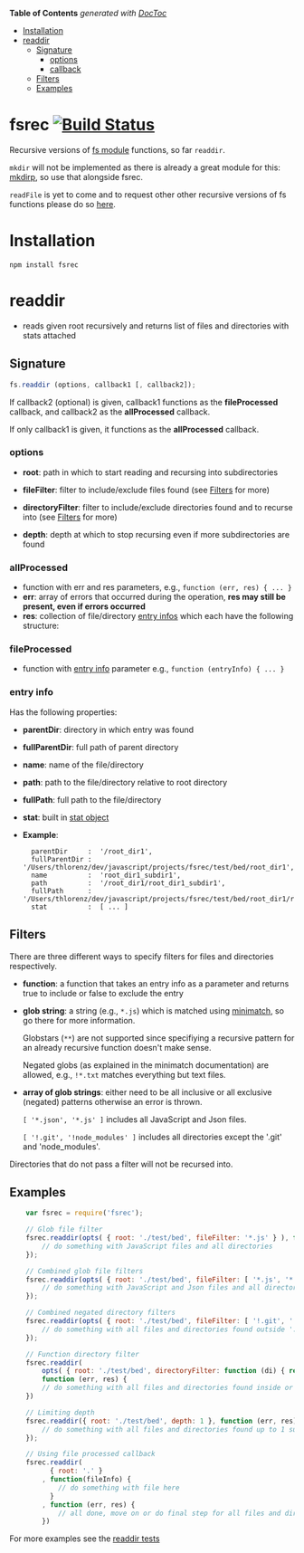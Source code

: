 **Table of Contents**  *generated with [DocToc](http://doctoc.herokuapp.com/)*

- [Installation](#installation)
- [readdir](#readdir)
	- [Signature](#signature)
		- [options](#options)
		- [callback](#callback)
	- [Filters](#filters)
	- [Examples](#examples)

# fsrec [![Build Status](https://secure.travis-ci.org/thlorenz/fsrec.png)](http://travis-ci.org/thlorenz/fsrec)

Recursive versions of [fs module](http://nodejs.org/docs/v0.6.6/api/fs.html) functions, so far `readdir`.

`mkdir` will not be implemented as there is already a great module for this:
[mkdirp](https://github.com/substack/node-mkdirp), so use that alongside fsrec.

`readFile` is yet to come and to request other other recursive versions of fs functions please do so [here](https://github.com/thlorenz/fsrec/issues/new).

# Installation

    npm install fsrec

# readdir

- reads given root recursively and returns list of files and directories with stats attached

## Signature

```javascript
fs.readdir (options, callback1 [, callback2]);
```

If callback2 (optional) is given, callback1 functions as the **fileProcessed** callback, and callback2 as the **allProcessed** callback.

If only callback1 is given, it functions as the **allProcessed** callback.


### options
    
- **root**: path in which to start reading and recursing into subdirectories

- **fileFilter**: filter to include/exclude files found (see [Filters](#filters) for more)

- **directoryFilter**: filter to include/exclude directories found and to recurse into (see [Filters](#filters) for more)

- **depth**: depth at which to stop recursing even if more subdirectories are found

### allProcessed 

- function with err and res parameters, e.g., `function (err, res) { ... }`
- **err**: array of errors that occurred during the operation, **res may still be present, even if errors occurred**
- **res**: collection of file/directory [entry infos](#entry_info) which each have the following structure:

### fileProcessed

- function with [entry info](#entry_info) parameter e.g., `function (entryInfo) { ... }`

### entry info

Has the following properties:

- **parentDir**: directory in which entry was found
- **fullParentDir**: full path of parent directory
- **name**: name of the file/directory
- **path**: path to the file/directory relative to root directory
- **fullPath**: full path to the file/directory
- **stat**: built in [stat object](http://nodejs.org/docs/v0.4.9/api/fs.html#fs.Stats)
- **Example**:
            
        parentDir     :  '/root_dir1',
        fullParentDir :  '/Users/thlorenz/dev/javascript/projects/fsrec/test/bed/root_dir1',
        name          :  'root_dir1_subdir1',
        path          :  '/root_dir1/root_dir1_subdir1',
        fullPath      :  '/Users/thlorenz/dev/javascript/projects/fsrec/test/bed/root_dir1/root_dir1_subdir1',
        stat          :  [ ... ]
                    
## Filters
    
There are three different ways to specify filters for files and directories respectively. 

- **function**: a function that takes an entry info as a parameter and returns true to include or false to exclude the entry

- **glob string**: a string (e.g., `*.js`) which is matched using [minimatch](https://github.com/isaacs/minimatch), so go there for more
    information. 

    Globstars (`**`) are not supported since specifiying a recursive pattern for an already recursive function doesn't make sense.

    Negated globs (as explained in the minimatch documentation) are allowed, e.g., `!*.txt` matches everything but text files.

- **array of glob strings**: either need to be all inclusive or all exclusive (negated) patterns otherwise an error is thrown.
    
    `[ '*.json', '*.js' ]` includes all JavaScript and Json files.
    
    
    `[ '!.git', '!node_modules' ]` includes all directories except the '.git' and 'node_modules'.

Directories that do not pass a filter will not be recursed into.

## Examples

```javascript
    var fsrec = require('fsrec');

    // Glob file filter
    fsrec.readdir(opts( { root: './test/bed', fileFilter: '*.js' } ), function (err, res) {
        // do something with JavaScript files and all directories
    });

    // Combined glob file filters
    fsrec.readdir(opts( { root: './test/bed', fileFilter: [ '*.js', '*.json' ] } ), function (err, res) {
        // do something with JavaScript and Json files and all directories
    });

    // Combined negated directory filters
    fsrec.readdir(opts( { root: './test/bed', fileFilter: [ '!.git', '!*modules' ] } ), function (err, res) {
        // do something with all files and directories found outside '.git' or any modules directory 
    });

    // Function directory filter
    fsrec.readdir(
        opts( { root: './test/bed', directoryFilter: function (di) { return di.name.length === 9; } }), 
        function (err, res) {
        // do something with all files and directories found inside or matching directories whose name has length 9
    })

    // Limiting depth
    fsrec.readdir({ root: './test/bed', depth: 1 }, function (err, res) {
        // do something with all files and directories found up to 1 subdirectory deep
    });

    // Using file processed callback
    fsrec.readdir(
          { root: '.' }
        , function(fileInfo) { 
            // do something with file here
          } 
        , function (err, res) {
            // all done, move on or do final step for all files and directories here
        })
```

For more examples see the [readdir tests](https://github.com/thlorenz/fsrec/blob/master/test/readdir.js)

